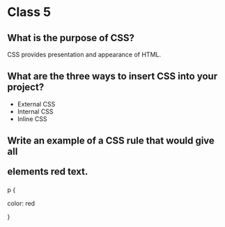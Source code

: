 # Class 5

## What is the purpose of CSS?
CSS provides presentation and appearance of HTML.

## What are the three ways to insert CSS into your project?
- External CSS
- Internal CSS
- Inline CSS

 ## Write an example of a CSS rule that would give all <p> elements red text.
 
p {

  color: red
  
}
